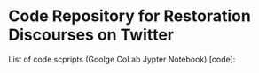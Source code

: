 # Code Repository for Restoration Discourses on Twitter
List of code scpripts (Goolge CoLab Jypter Notebook)
[code]:
